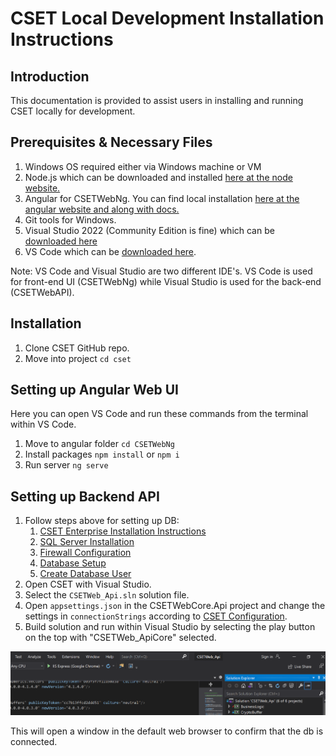 # CSET Local Development Installation Instructions

## Introduction
This documentation is provided to assist users in installing and running CSET locally for development.

## Prerequisites & Necessary Files

1. Windows OS required either via Windows machine or VM
2. Node.js which can be downloaded and installed [here at the node website.](https://nodejs.org/en/download/)
3. Angular for CSETWebNg. You can find local installation [here at the angular website and along with docs.](https://angular.io/guide/setup-local)
4. Git tools for Windows.
5. Visual Studio 2022 (Community Edition is fine) which can be [downloaded here](https://visualstudio.microsoft.com/thank-you-downloading-visual-studio/?sku=Community&rel=16)
6. VS Code which can be [downloaded here](https://code.visualstudio.com/docs/?dv=win).

Note: VS Code and Visual Studio are two different IDE's. VS Code is used for front-end UI (CSETWebNg) while Visual Studio is used for the back-end (CSETWebAPI).

## Installation

1. Clone CSET GitHub repo.
2. Move into project `cd cset`

## Setting up Angular Web UI

Here you can open VS Code and run these commands from the terminal within VS Code.

1. Move to angular folder `cd CSETWebNg`
2. Install packages `npm install` or `npm i`
3. Run server `ng serve`

## Setting up Backend API

1. Follow steps above for setting up DB: 
    1. [CSET Enterprise Installation Instructions](enterprise_install.md#cset-enterprise-installation-instructions)
    2. [SQL Server Installation](enterprise_install.md#sql-server-installation)
    3. [Firewall Configuration](enterprise_install.md#firewall-configuration)
    4. [Database Setup](enterprise_install.md#database-setup)
    5. [Create Database User](enterprise_install.md#create-database-user)
2. Open CSET with Visual Studio.
3. Select the `CSETWeb_Api.sln` solution file.
4. Open `appsettings.json` in the CSETWebCore.Api project and change the settings in `connectionStrings` according to [CSET Configuration](enterprise_install.md#cset-configuration).
5. Build solution and run within Visual Studio by selecting the play button on the top with "CSETWeb_ApiCore" selected.

![](img/figApiRun.png) 



This will open a window in the default web browser to confirm that the db is connected.